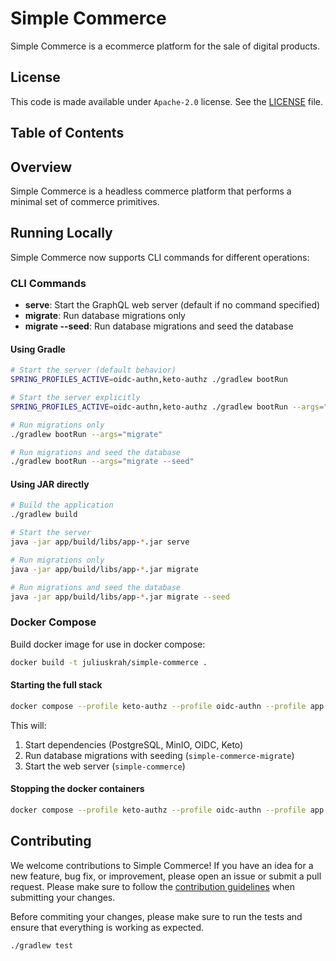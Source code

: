 # Simple Commerce

Simple Commerce is a ecommerce platform for the sale of digital products.

## License

This code is made available under `Apache-2.0` license. See the [LICENSE](./LICENSE) file.

## Table of Contents

## Overview

Simple Commerce is a headless commerce platform that performs a minimal set of commerce primitives.

## Running Locally

Simple Commerce now supports CLI commands for different operations:

### CLI Commands

- **serve**: Start the GraphQL web server (default if no command specified)
- **migrate**: Run database migrations only
- **migrate --seed**: Run database migrations and seed the database

#### Using Gradle

```bash
# Start the server (default behavior)
SPRING_PROFILES_ACTIVE=oidc-authn,keto-authz ./gradlew bootRun

# Start the server explicitly
SPRING_PROFILES_ACTIVE=oidc-authn,keto-authz ./gradlew bootRun --args="serve"

# Run migrations only
./gradlew bootRun --args="migrate"

# Run migrations and seed the database
./gradlew bootRun --args="migrate --seed"
```

#### Using JAR directly

```bash
# Build the application
./gradlew build

# Start the server
java -jar app/build/libs/app-*.jar serve

# Run migrations only
java -jar app/build/libs/app-*.jar migrate

# Run migrations and seed the database
java -jar app/build/libs/app-*.jar migrate --seed
```

### Docker Compose

Build docker image for use in docker compose:

```bash
docker build -t juliuskrah/simple-commerce .
```

#### Starting the full stack

```bash
docker compose --profile keto-authz --profile oidc-authn --profile app up -d
```

This will:
1. Start dependencies (PostgreSQL, MinIO, OIDC, Keto)
2. Run database migrations with seeding (`simple-commerce-migrate`)
3. Start the web server (`simple-commerce`)

#### Stopping the docker containers

```bash
docker compose --profile keto-authz --profile oidc-authn --profile app down --remove-orphans 
```

## Contributing

We welcome contributions to Simple Commerce!
If you have an idea for a new feature, bug fix, or improvement, please open an issue or submit a pull request.
Please make sure to follow the [contribution guidelines](./.github/CONTRIBUTING.md) when submitting your changes.

Before commiting your changes, please make sure to run the tests and ensure that everything is working as expected.

```bash
./gradlew test
```
